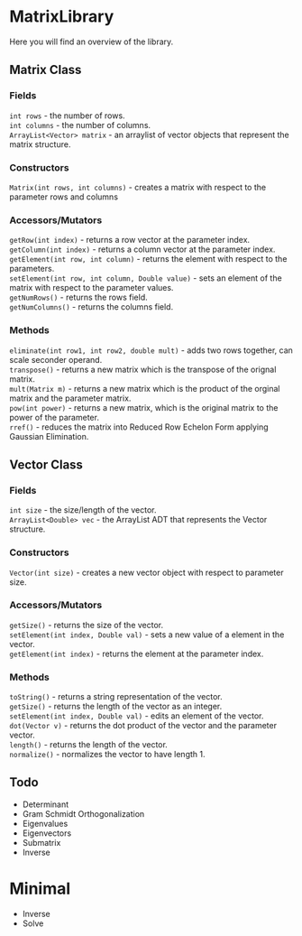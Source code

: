 # MatrixLibrary
Here you will find an overview of the library.  

## Matrix Class

### Fields  
`int rows` - the number of rows.  
`int columns` - the number of columns.  
`ArrayList<Vector> matrix` - an arraylist of vector objects that represent the matrix structure.

### Constructors
`Matrix(int rows, int columns)` - creates a matrix with respect to the parameter rows and columns

### Accessors/Mutators
`getRow(int index)` - returns a row vector at the parameter index.  
`getColumn(int index)` - returns a column vector at the parameter index.  
`getElement(int row, int column)` - returns the element with respect to the parameters.  
`setElement(int row, int column, Double value)` - sets an element of the matrix with respect to the parameter values.  
`getNumRows()` - returns the rows field.  
`getNumColumns()` - returns the columns field.

### Methods 
`eliminate(int row1, int row2, double mult)` - adds two rows together, can scale seconder operand.  
`transpose()` - returns a new matrix which is the transpose of the orignal matrix.  
`mult(Matrix m)` - returns a new matrix which is the product of the orginal matrix and the parameter matrix.  
`pow(int power)` - returns a new matrix, which is the original matrix to the power of the parameter.  
`rref()` - reduces the matrix into Reduced Row Echelon Form applying Gaussian Elimination.


## Vector Class

### Fields
`int size` - the size/length of the vector.  
`ArrayList<Double> vec` - the ArrayList ADT that represents the Vector structure.

### Constructors
`Vector(int size)` - creates a new vector object with respect to parameter size.

### Accessors/Mutators
`getSize()` - returns the size of the vector.  
`setElement(int index, Double val)` - sets a new value of a element in the vector.  
`getElement(int index)` - returns the element at the parameter index.

### Methods
`toString()` - returns a string representation of the vector.  
`getSize()` - returns the length of the vector as an integer.  
`setElement(int index, Double val)` - edits an element of the vector.  
`dot(Vector v)` - returns the dot product of the vector and the parameter vector.  
`length()` - returns the length of the vector.  
`normalize()` - normalizes the vector to have length 1.

## Todo
+ Determinant
+ Gram Schmidt Orthogonalization
+ Eigenvalues
+ Eigenvectors
+ Submatrix
+ Inverse

# Minimal
+ Inverse 
+ Solve

